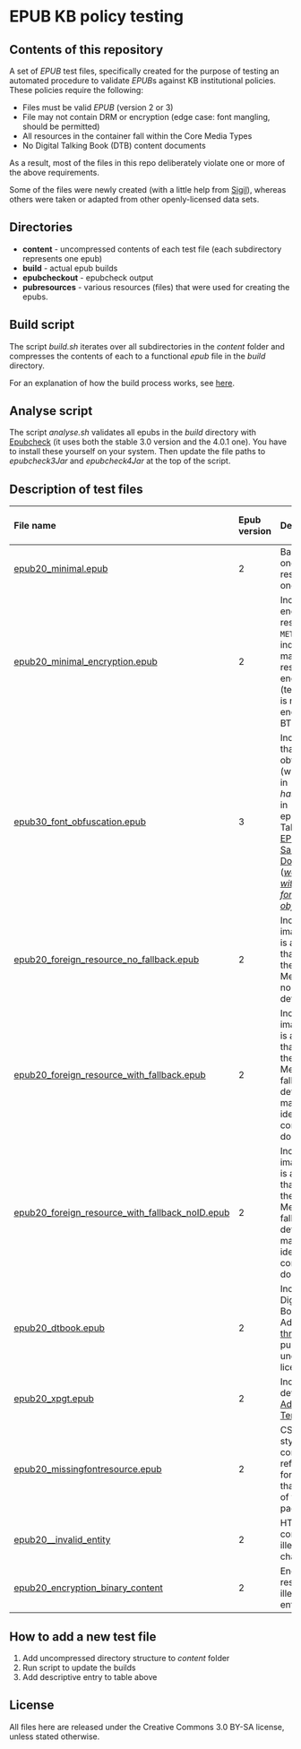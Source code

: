 # EPUB KB policy testing

## Contents of this repository

A set of *EPUB* test files, specifically created for the purpose of testing an automated procedure to validate *EPUB*s  against KB institutional policies. These policies require the following:

* Files must be valid *EPUB* (version 2 or 3)
* File may not contain DRM or encryption (edge case: font mangling, should be permitted)
* All resources in the container fall within the Core Media Types 
* No Digital Talking Book (DTB) content documents

As a result, most of the files in this repo deliberately violate one or more of the above requirements. 

Some of the files were newly created (with a little help from [Sigil](http://sigil-ebook.com/)), whereas others were taken or adapted from other openly-licensed data sets. 

## Directories

* **content** - uncompressed contents of each test file (each subdirectory represents one epub)
* **build** - actual epub builds
* **epubcheckout** - epubcheck output
* **pubresources** - various resources (files) that were used for creating the epubs.

## Build script

The script *build.sh* iterates over all subdirectories in the *content* folder and compresses the contents of each to a functional *epub* file in the *build* directory.

For an explanation of how the build process works, see [here](https://gist.github.com/bitsgalore/da04413787931d20a8bf).

## Analyse script

The script *analyse.sh* validates all epubs in the *build* directory with [Epubcheck](https://github.com/idpf/epubcheck) (it uses both the stable 3.0 version and the 4.0.1 one). You have to install these yourself on your system. Then update the file paths to *epubcheck3Jar* and *epubcheck4Jar* at the top of the script.

## Description of test files

|File name|Epub version|Description|Epubcheck (3,4) output|
|:--|:--|:--|:--|
|[epub20_minimal.epub](build/epub20_minimal.epub?raw=true)|2|Basic file with one text resource and one image|[3](epubcheckout/3.0.1/epub20_minimal.xml),[4](epubcheckout/4.0.1/epub20_minimal.xml)|
|[epub20_minimal_encryption.epub](build/epub20_minimal_encryption.epub?raw=true)|2|Includes encryption.xml resource in `META-INF`, indicating that main text resource is encrypted (text resource is not *actually* encrypted, BTW)|[3](epubcheckout/3.0.1/epub20_minimal_encryption.xml),[4](epubcheckout/4.0.1/epub20_minimal_encryption.xml)|
|[epub30_font_obfuscation.epub](build/epub30_font_obfuscation.epub?raw=true)|3|Includes fonts that are obfuscated (which results in *hasEncryption* in epubcheck). Taken from [EPUB 3 Sample Documents](https://code.google.com/p/epub-samples/) ([*wasteland with OTF fonts, obfuscated*](https://code.google.com/p/epub-samples/downloads/detail?name=wasteland-otf-obf-20120118.epub&can=2&q=)).|[3](epubcheckout/3.0.1/epub30_font_obfuscation.xml),[4](epubcheckout/4.0.1/epub30_font_obfuscation.xml)|
|[epub20_foreign_resource_no_fallback.epub](build/epub20_foreign_resource_no_fallback.epub?raw=true)|2|Includes JP2 image, which is a format that is not on the list of Core Media Types; no fallback defined|[3](epubcheckout/3.0.1/epub20_foreign_resource_no_fallback.xml),[4](epubcheckout/4.0.1/epub20_foreign_resource_no_fallback.xml)|
|[epub20_foreign_resource_with_fallback.epub](build/epub20_foreign_resource_with_fallback.epub?raw=true)|2|Includes JP2 image, which is a format that is not on the list of Core Media Types; fallback defined in manifest, identifier in content document|[3](epubcheckout/3.0.1/epub20_foreign_resource_with_fallback.xml),[4](epubcheckout/4.0.1/epub20_foreign_resource_with_fallback.xml)|
|[epub20_foreign_resource_with_fallback_noID.epub](build/epub20_foreign_resource_with_fallback_noID.epub?raw=true)|2|Includes JP2 image, which is a format that is not on the list of Core Media Types; fallback defined in manifest, no identifier in content document|[3](epubcheckout/3.0.1/epub20_foreign_resource_with_fallback_noID.xml),[4](epubcheckout/4.0.1/epub20_foreign_resource_with_fallback_noID.xml)|
|[epub20_dtbook.epub](build/epub20_dtbook.epub?raw=true)|2|Includes Digital Talking Book content. Adapted from [threepress](https://code.google.com/p/threepress/source/browse/branches/bookworm-caching/library/test-data/data/hauy.epub?r=583), published under [BSD 3](http://opensource.org/licenses/BSD-3-Clause) license.|[3](epubcheckout/3.0.1/epub20_dtbook.xml),[4](epubcheckout/4.0.1/epub20_dtbook.xml)|
|[epub20_xpgt.epub](build/epub20_xpgt.epub?raw=true)|2|Includes style definitions as [Adobe Page Template](http://wiki.mobileread.com/wiki/XPGT).|[3](epubcheckout/3.0.1/epub20_xpgt.xml),[4](epubcheckout/4.0.1/epub20_xpgt.xml)|
|[epub20_missingfontresource.epub](build/epub20_missingfontresource.epub?raw=true)|2|CSS stylesheet contains reference to font resource that is not part of the package.|[3](epubcheckout/3.0.1/epub20_missingfontresource.xml),[4](epubcheckout/3.0.1/epub20_missingfontresource.xml)|
|[epub20__invalid_entity](build/epub20_invalid_entity.epub?raw=true)|2|HTML contains illegal control character|[3](epubcheckout/3.0.1/epub20__invalid_entity.xml),[4](epubcheckout/4.0.1/epub20__invalid_entity.xml)|
|[epub20_encryption_binary_content](build/epub20_encryption_binary_content.epub?raw=true)|2|Encrypted resource with illegal named entity|[3](epubcheckout/3.0.1/epub20_encryption_binary_content.xml),[4](epubcheckout/4.0.1/epub20_encryption_binary_content.xml)|

## How to add a new test file

1. Add uncompressed directory structure to *content* folder
2. Run script to update the builds
3. Add descriptive entry to table above

<!--

## Core Media Types in *EPUB* 2 and *3*

The following table lists all permitted Core Media Types of *EPUB* 3 (which is a superset of those in *EPUB* 2, but see below):

| Media Type                  | Description                                        |
|-----------------------------|----------------------------------------------------|
| image/gif                   | GIF Images                                         |
| image/jpeg                  | JPEG Images                                        |
| image/png                   | PNG Images                                         |
| image/svg+xml               | SVG documents                                      |
| application/xhtml+xml       | XHTML5 Content Documents, EPUB Navigation Document |
| application/x-dtbncx+xml    | NCX (superseded)                                   |
| application/vnd.ms-opentype | OpenType fonts                                     |
| application/font-woff       | WOFF fonts                                         |
| application/smil+xml        | EPUB Media Overlay documents                       |
| application/pls+xml         | Text-to-Speech Pronunciation lexicons              |
| audio/mpeg                  | MP3 audio                                          |
| audio/mp4                   | AAC LC audio using MP4 container                   |
| text/css                    | EPUB Style Sheets                                  |
| text/javascript             | Scripts                                            |


The table below indicates the support of these Core Media Types in *EPUB* 2 and 3:

| Media Type                  | EPUB 2 | EPUB 3 |
|-----------------------------|--------|--------|
| image/gif                   | ✓      | ✓      |
| image/jpeg                  | ✓      | ✓      |
| image/png                   | ✓      | ✓      |
| image/svg+xml               | ✓      | ✓      |
| application/xhtml+xml       | ✓      | ✓      |
| application/x-dtbncx+xml    | ✓      | ✓      |
| application/vnd.ms-opentype | -      | ✓      |
| application/font-woff       | -      | ✓      |
| application/smil+xml        | -      | ✓      |
| application/pls+xml         | -      | ✓      |
| audio/mpeg                  | -      | ✓      |
| audio/mp4                   | -      | ✓      |
| text/css                    | ✓      | ✓      |
| text/javascript             | -      | ✓      |


Most of the *EPUB* 3 Core Media Types are also supported by *EPUB* 2, with the exception of fonts (*OpenType* and *WOFF*), Media Overlay Documents, Text-to-Speech Overlay documents, *MP3* and *AAC LC* Audio and scripts. In addition, for Content Documents *EPUB* 2 allows the use of the *Digital Talking Book* format (DTBook) as an alternative to *XHTML1.1*. This is no longer the case in *EPUB* 3. However, Section 2.2 (Reading System Conformance) of *EPUB Publications* states that 

> [a]n EPUB Reading System (...) *should* process EPUB version 2 Publications (...)
> 

## Detection of Digital Talking Book content documents

From <http://www.idpf.org/epub/20/spec/OPS_2.0.1_draft.htm#TOC1.4.1.1>:

> A document is considered an OPS Content Document if and only if:
>
>   i. it uses a combination of the XHTML subset defined in this document and OPS-specific content extensions such as Inline XML Islands and Inline SVG; or
>   ii. it is a document with the MIME media type application/x-dtbook+xml which conforms to the DTB specification (http://www.niso.org/standards/resources/Z39-86-2005.html) and must not use OPS-specific content extensions such as Inline XML Islands or Inline SVG; or
>   iii. it is an XML document of any other MIME media type and is thus an Out-Of-Line XML Island

Samples here:

<http://robertjszmidt.pl/node/284>
<https://code.google.com/p/threepress/source/browse/branches/bookworm-caching/library/test-data/data/hauy.epub?r=583>


-->

## License

All files here are released under the Creative Commons 3.0 BY-SA license, unless stated otherwise.